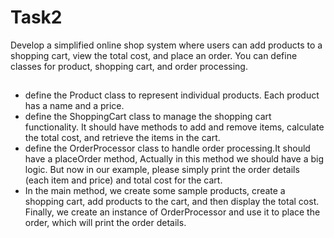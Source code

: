 # Task2
Develop a simplified online shop system where users can add products to a shopping cart, view the total cost, and place an order.
You can define classes for product, shopping cart, and order processing.
## 
* define the Product class to represent individual products. Each product has a name and a price.
* define the ShoppingCart class to manage the shopping cart functionality. It should have methods to add and remove items, calculate the total cost, and retrieve the items in the cart.
*  define the OrderProcessor class to handle order processing.It should have a placeOrder method, 
Actually in this method we should have a big logic. But now in our example, please simply print the order details (each item and price) and total cost for the cart.
* In the main method, we create some sample products, create a shopping cart, add products to the cart, and then display the total cost. Finally, we create an instance of OrderProcessor and use it to place the order, which will print the order details.
